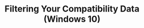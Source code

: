 ---
title: Filtering Your Compatibility Data (Windows 10)
description: You can use Query Builder to filter your compatibility-issue data or reports by selecting specific restriction criteria.
redirect_url: https://technet.microsoft.com/en-us/itpro/windows/deploy/manage-windows-upgrades-with-upgrade-analytics.md
---